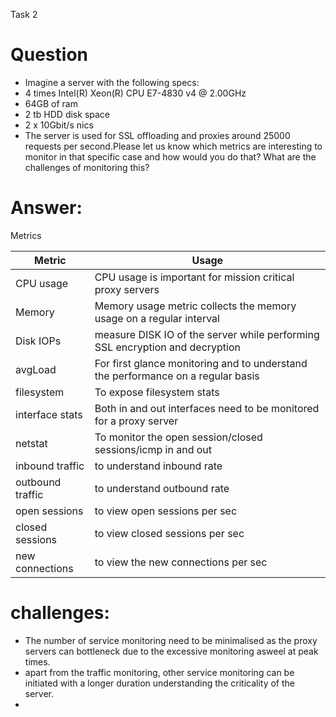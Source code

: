 Task 2
# Question
- Imagine a server with the following specs:
- 4 times Intel(R) Xeon(R) CPU E7-4830 v4 @ 2.00GHz
- 64GB of ram
- 2 tb HDD disk space
- 2 x 10Gbit/s nics
- The server is used for SSL offloading and proxies around 25000 requests per second.Please let us know which metrics are interesting to monitor in that specific case and how would you do that? What are the challenges of monitoring this?


# Answer:

Metrics


Metric | Usage |
--- | --- | 
CPU usage | CPU usage is important for mission critical proxy servers  |
Memory | Memory usage metric collects the memory usage on a regular interval |
Disk IOPs | measure DISK IO of the server while performing SSL encryption and decryption |
avgLoad | For first glance monitoring and to understand the performance on a regular basis |
filesystem | To expose filesystem stats |
interface stats | Both in and out interfaces need to be monitored for a proxy server |
netstat | To monitor the open session/closed sessions/icmp in and out |
inbound traffic | to understand inbound rate |
outbound traffic | to understand outbound rate |
open sessions | to view open sessions per sec |
closed sessions | to view closed sessions per sec |
new connections | to view the new connections per sec | 

# challenges:
- The number of service monitoring need to be minimalised as the proxy servers can bottleneck due to the excessive monitoring asweel at peak times.
- apart from the traffic monitoring, other service monitoring can be initiated with a longer duration understanding the criticality of the server.
- 
